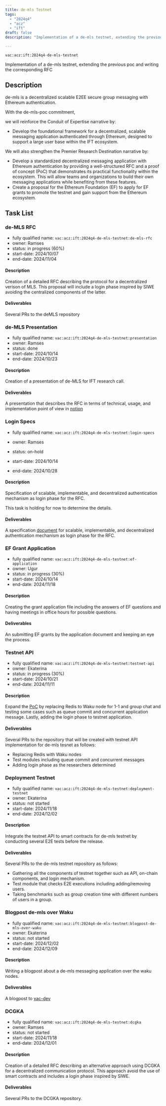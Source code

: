 ```yaml
---
title: de-mls Testnet
tags:
  - "2024q4"
  - "acz"
  - "ift"
draft: false
description: "Implementation of a de-mls testnet, extending the previous poc and writing the corresponding RFC"

---
```


`vac:acz:ift:2024q4-de-mls-testnet`

Implementation of a de-mls testnet, extending the previous poc and writing the corresponding RFC
## Description

de-mls is a decentralized scalable E2EE secure group messaging with Ethereum authentication. 

With the de-mls-poc commitment, 

we will reinforce the Conduit of Expertise narrative by:
* Develop the foundational framework for a decentralized, scalable messaging application 
authenticated through Ethereum, designed to support a large user base within the IFT ecosystem.

We will also strengthen the Premier Research Destination narrative by:
* Develop a standardized decentralized messaging application with Ethereum authentication 
by providing a well-structured RFC and a proof of concept (PoC) that demonstrates its practical functionality 
within the ecosystem. 
This will allow teams and organizations to build their own messaging applications while 
benefiting from these features.
* Create a proposal for the Ethereum Foundation (EF) to apply for EF grants to promote the testnet and 
gain support from the Ethereum ecosystem.


## Task List

### de-MLS RFC

* fully qualified name: `vac:acz:ift:2024q4-de-mls-testnet:de-mls-rfc`
* owner: Ramses
* status: in progress (60%)
* start-date: 2024/10/07
* end-date: 2024/11/04

#### Description 
Creation of a detailed RFC describing the protocol for a decentralized verison of MLS. 
This proposal will include a login phase inspired by SIWE avoiding the centralized components of the latter. 

#### Deliverables 

Several PRs to the deMLS repository

### de-MLS Presentation

* fully qualified name: `vac:acz:ift:2024q4-de-mls-testnet:presentation`
* owner: Ramses
* status: done
* start-date: 2024/10/14
* end-date: 2024/10/23

#### Description 
Creation of a presentation of de-MLS for IFT research call. 

#### Deliverables 

A presentation that describes the RFC in terms of technical, usage, and implementation point of view in 
[notion](https://www.notion.so/Applied-Cryptography-ZK-870520f131954b90b1837ec4749f890f?pvs=4#12d8f96fb65c80f49f11e8e6fe7fc974)


### Login Specs

* fully qualified name: `vac:acz:ift:2024q4-de-mls-testnet:login-specs`
* owner: Ramses
* status: on-hold

* start-date: 2024/10/14
* end-date: 2024/10/28

#### Description

Specification of scalable, implementable, and decentralized authentication mechanism as login phase for the RFC. 

This task is holding for now to determine the details.

#### Deliverables

A specification [document](https://www.notion.so/WiP-SimpleLogin-protocol-1298f96fb65c8090adb2faeba7ecfb31) for scalable, implementable, and decentralized authentication mechanism as login phase for the RFC.


### EF Grant Application

* fully qualified name: `vac:acz:ift:2024q4-de-mls-testnet:ef-application`
* owner: Ugur
* status: in progress (30%)
* start-date: 2024/10/14
* end-date: 2024/11/18

#### Description

Creating the grant application file including the answers of EF questions and having meetings in 
office hours for possible questions.  

#### Deliverables

An submitting EF grants by the application document and keeping an eye the process.

### Testnet API

* fully qualified name: `vac:acz:ift:2024q4-de-mls-testnet:testnet-api`
* owner: Ekaterina
* status: in progress (30%)
* start-date: 2024/10/21
* end-date: 2024/11/11

#### Description

Expand the [PoC](https://github.com/vacp2p/de-mls) by replacing Redis to Waku node for 1-1 and group chat and 
testing some cases such as queue commit and concurrent application message. 
Lastly, adding the login phase to testnet application. 

#### Deliverables

Several PRs to the repository that will be created with testnet API implementation for de-mls tesnet as follows: 
* Replacing Redis with Waku nodes 
* Test modules including queue commit and concurrent messages 
* Adding login phase as the researchers determined

### Deployment Testnet

* fully qualified name: `vac:acz:ift:2024q4-de-mls-testnet:deployment-testnet`
* owner: Ekaterina
* status: not started
* start-date: 2024/11/18
* end-date: 2024/12/02

#### Description

Integrate the testnet API to smart contracts for de-mls testnet by conducting several E2E tests before the release.  

#### Deliverables

Several PRs to the de-mls testnet repository as follows: 
* Gathering all the components of testnet together such as API, on-chain components, 
and login mechanism. 
* Test module that checks E2E executions including adding/removing users. 
* Taking benchmarks such as group creation time with different numbers of users in a group. 

### Blogpost de-mls over Waku

* fully qualified name: `vac:acz:ift:2024q4-de-mls-testnet:blogpost-de-mls-over-waku`
* owner: Ekaterina
* status: not started
* start-date: 2024/12/02
* end-date: 2024/12/09

#### Description

Writing a blogpost about a de-mls messaging application over the waku nodes. 

#### Deliverables

A blogpost to [vac-dev](https://vac.dev/rlog/)

### DCGKA

* fully qualified name: `vac:acz:ift:2024q4-de-mls-testnet:dcgka`
* owner: Ramses
* status: not started
* start-date: 2024/11/18
* end-date: 2024/12/01

#### Description 
 Creation of a detailed RFC describing an alternative approach using DCGKA for a decentralized communication protocol. 
 This approach avoid the use of smart contracts and includes a login phase inspired by SIWE. 

#### Deliverables 

Several PRs to the DCGKA repository.

 